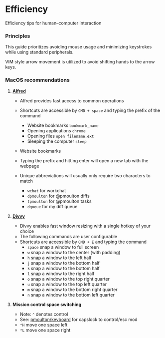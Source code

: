 
# Efficiency
Efficiency tips for human–computer interaction

### Principles
This guide prioritizes avoiding mouse usage and minimizing keystrokes while using standard peripherals.

VIM style arrow movement is utilized to avoid shifting hands to the arrow keys.

### MacOS recommendations

1. __[Alfred](https://www.alfredapp.com/)__
	* Alfred provides fast access to common operations
	* Shortcuts are accessible by `CMD + space` and typing the prefix of the command
		* Website bookmarks `bookmark_name`
		* Opening applications `chrome`
		* Opening files `open filename.ext`
		* Sleeping the computer `sleep`

	* Website bookmarks
	* Typing the prefix and hitting enter will open a new tab with the webpage
	* Unique abbreviations will usually only require two characters to match
		* `wchat` for workchat
		* `dpmoulton` for @pmoulton diffs
		* `tpmoulton` for @pmoulton tasks
		* `dqueue` for my diff queue
2. __[Divvy](https://mizage.com/divvy/)__
	* Divvy enables fast window resizing with a single hotkey of your choice
	* The following commands are user configurable
	* Shortcuts are accessible by `CMD + E` and typing the command
		* `space` snap a window to full screen
		* `w` snap a window to the center (with padding)
		* `h` snap a window to the left half
		* `j` snap a window to the bottom half
		* `k` snap a window to the bottom half
		* `l` snap a window to the right half
		* `o` snap a window to the top right quarter
		* `u` snap a window to the top left quarter
		* `m` snap a window to the bottom right quarter
		* `n` snap a window to the bottom left quarter


3. __Mission control space switching__
	* Note: `⌃` denotes control
	* See: [pmoulton/keyboard](https://github.com/pmoulton/keyboard) for capslock to control/esc mod
	* `⌃H` move one space left
	* `⌃L` move one space right

[//]: # (Programming)
[//]: # (TODO: Mosh)
[//]: # (TODO: Tmux)
[//]: # (TODO: Terminal alias)
[//]: # (TODO: Terminal VIM shortcuts)

